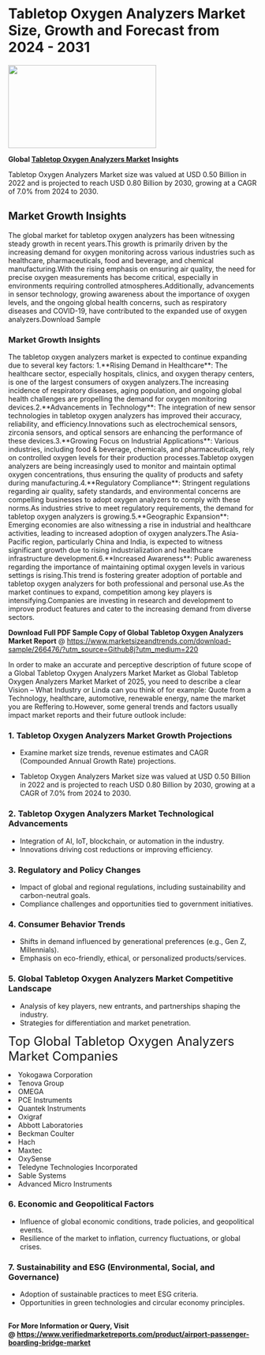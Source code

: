 <H1>Tabletop Oxygen Analyzers Market Size, Growth and Forecast from 2024 - 2031</H1><img class="aligncenter size-medium wp-image-584254" src="https://thirdeyenews.in/wp-content/uploads/2024/09/Global-Market-Research-300x168.jpeg" alt="" width="300" height="168" /><p><strong>Global&nbsp;<a href="https://www.marketsizeandtrends.com/download-sample/266476/?utm_source=Github8j?utm_medium=220">Tabletop Oxygen Analyzers Market</a> Insights</strong></p><p>Tabletop Oxygen Analyzers Market size was valued at USD 0.50 Billion in 2022 and is projected to reach USD 0.80 Billion by 2030, growing at a CAGR of 7.0% from 2024 to 2030.</p><p><h2>Market Growth Insights</h2> The global market for tabletop oxygen analyzers has been witnessing steady growth in recent years.This growth is primarily driven by the increasing demand for oxygen monitoring across various industries such as healthcare, pharmaceuticals, food and beverage, and chemical manufacturing.With the rising emphasis on ensuring air quality, the need for precise oxygen measurements has become critical, especially in environments requiring controlled atmospheres.Additionally, advancements in sensor technology, growing awareness about the importance of oxygen levels, and the ongoing global health concerns, such as respiratory diseases and COVID-19, have contributed to the expanded use of oxygen analyzers.Download Sample <h3>Market Growth Insights</h3> The tabletop oxygen analyzers market is expected to continue expanding due to several key factors: 1.**Rising Demand in Healthcare**: The healthcare sector, especially hospitals, clinics, and oxygen therapy centers, is one of the largest consumers of oxygen analyzers.The increasing incidence of respiratory diseases, aging population, and ongoing global health challenges are propelling the demand for oxygen monitoring devices.2.**Advancements in Technology**: The integration of new sensor technologies in tabletop oxygen analyzers has improved their accuracy, reliability, and efficiency.Innovations such as electrochemical sensors, zirconia sensors, and optical sensors are enhancing the performance of these devices.3.**Growing Focus on Industrial Applications**: Various industries, including food & beverage, chemicals, and pharmaceuticals, rely on controlled oxygen levels for their production processes.Tabletop oxygen analyzers are being increasingly used to monitor and maintain optimal oxygen concentrations, thus ensuring the quality of products and safety during manufacturing.4.**Regulatory Compliance**: Stringent regulations regarding air quality, safety standards, and environmental concerns are compelling businesses to adopt oxygen analyzers to comply with these norms.As industries strive to meet regulatory requirements, the demand for tabletop oxygen analyzers is growing.5.**Geographic Expansion**: Emerging economies are also witnessing a rise in industrial and healthcare activities, leading to increased adoption of oxygen analyzers.The Asia-Pacific region, particularly China and India, is expected to witness significant growth due to rising industrialization and healthcare infrastructure development.6.**Increased Awareness**: Public awareness regarding the importance of maintaining optimal oxygen levels in various settings is rising.This trend is fostering greater adoption of portable and tabletop oxygen analyzers for both professional and personal use.As the market continues to expand, competition among key players is intensifying.Companies are investing in research and development to improve product features and cater to the increasing demand from diverse sectors.</p><p><span class=""><strong>Download Full PDF Sample Copy of Global Tabletop Oxygen Analyzers Market Report</strong> @ <a href="https://www.marketsizeandtrends.com/download-sample/266476/?utm_source=Github8j?utm_medium=220" target="_blank">https://www.marketsizeandtrends.com/download-sample/266476/?utm_source=Github8j?utm_medium=220</a></span></p><p>In order to make an accurate and perceptive description of future scope of a Global&nbsp;Tabletop Oxygen Analyzers Market Market as Global&nbsp;Tabletop Oxygen Analyzers Market Market of 2025, you need to describe a clear Vision &ndash; What Industry or Linda can you think of for example: Quote from a Technology, healthcare, automotive, renewable energy, name the market you are Reffering to.However, some general trends and factors usually impact market reports and their future outlook include:</p><h3>1.&nbsp;<strong>Tabletop Oxygen Analyzers Market Growth Projections</strong></h3><ul><li>Examine market size trends, revenue estimates and CAGR (Compounded Annual Growth Rate) projections.</li><li><p>Tabletop Oxygen Analyzers Market size was valued at USD 0.50 Billion in 2022 and is projected to reach USD 0.80 Billion by 2030, growing at a CAGR of 7.0% from 2024 to 2030.</p></li></ul><h3>2.&nbsp;<strong>Tabletop Oxygen Analyzers Market Technological Advancements</strong></h3><ul><li>Integration of AI, IoT, blockchain, or automation in the industry.</li><li>Innovations driving cost reductions or improving efficiency.</li></ul><h3>3.&nbsp;<strong>Regulatory and Policy Changes</strong></h3><ul><li>Impact of global and regional regulations, including sustainability and carbon-neutral goals.</li><li>Compliance challenges and opportunities tied to government initiatives.</li></ul><h3>4.&nbsp;<strong>Consumer Behavior Trends</strong></h3><ul><li>Shifts in demand influenced by generational preferences (e.g., Gen Z, Millennials).</li><li>Emphasis on eco-friendly, ethical, or personalized products/services.</li></ul><h3>5.&nbsp;<strong>Global Tabletop Oxygen Analyzers Market Competitive Landscape</strong></h3><ul><li>Analysis of key players, new entrants, and partnerships shaping the industry.</li><li>Strategies for differentiation and market penetration.</li></ul><p data-pm-slice="1 1 []"><span style="color: inherit; font-family: inherit; font-size: 25px;">Top Global Tabletop Oxygen Analyzers Market Companies</span></p><div class="" data-test-id=""><p><li>Yokogawa Corporation</li><li> Tenova Group</li><li> OMEGA</li><li> PCE Instruments</li><li> Quantek Instruments</li><li> Oxigraf</li><li> Abbott Laboratories</li><li> Beckman Coulter</li><li> Hach</li><li> Maxtec</li><li> OxySense</li><li> Teledyne Technologies Incorporated</li><li> Sable Systems</li><li> Advanced Micro Instruments</li></p></div><h3>6.&nbsp;<strong>Economic and Geopolitical Factors</strong></h3><ul><li>Influence of global economic conditions, trade policies, and geopolitical events.</li><li>Resilience of the market to inflation, currency fluctuations, or global crises.</li></ul><h3>7.&nbsp;<strong>Sustainability and ESG (Environmental, Social, and Governance)</strong></h3><ul><li>Adoption of sustainable practices to meet ESG criteria.</li><li>Opportunities in green technologies and circular economy principles.</li></ul><h2><strong style="font-size: 14px;">For More Information or Query, Visit @&nbsp;</strong><a style="background-color: #ffffff; font-size: 14px;" href="https://www.marketsizeandtrends.com/report/tabletop-oxygen-analyzers-market/" target="_blank">https://www.verifiedmarketreports.com/product/airport-passenger-boarding-bridge-market</a></h2>